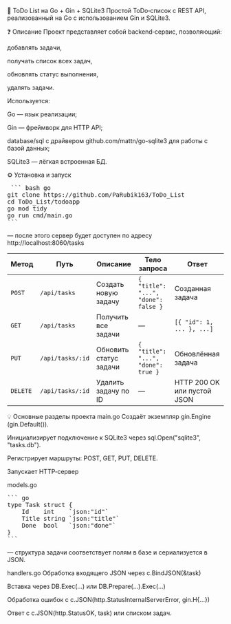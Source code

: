 📝 ToDo List на Go + Gin + SQLite3
Простой ToDo‑список с REST API, реализованный на Go c использованием Gin и SQLite3.

❓ Описание
Проект представляет собой backend‑сервис, позволяющий:

добавлять задачи,

получать список всех задач,

обновлять статус выполнения,

удалять задачи.

Используется:

Go — язык реализации;

Gin — фреймворк для HTTP API;

database/sql с драйвером github.com/mattn/go-sqlite3 для работы с базой данных;

SQLite3 — лёгкая встроенная БД.

⚙️ Установка и запуск
<pre> ``` bash go 
git clone https://github.com/PaRubik163/ToDo_List 
cd ToDo_List/todoapp
go mod tidy 
go run cmd/main.go
```</pre>
— после этого сервер будет доступен по адресу http://localhost:8060/tasks

| Метод    | Путь             | Описание                  | Тело запроса                        | Ответ                             |
| -------- | ---------------- | ------------------------- | ----------------------------------- | --------------------------------- |
| `POST`   | `/api/tasks`     | Создать новую задачу      | `{ "title": "...", "done": false }` | Созданная задача                  |
| `GET`    | `/api/tasks`     | Получить все задачи       | —                                   | `[{ "id": 1, ... }, ...]`         |
| `PUT`    | `/api/tasks/:id` | Обновить cтатус задачи    | `{ "title": "...", "done": true }`  | Обновлённая задача                |
| `DELETE` | `/api/tasks/:id` | Удалить задачу по ID      | —                                   | HTTP 200 OK или пустой JSON       |


💡 Основные разделы проекта
main.go
Создаёт экземпляр gin.Engine (gin.Default()).

Инициализирует подключение к SQLite3 через sql.Open("sqlite3", "tasks.db").

Регистрирует маршруты: POST, GET, PUT, DELETE.

Запускает HTTP‑сервер

models.go 
<pre>``` go
type Task struct {
    Id    int    `json:"id"`
    Title string `json:"title"`
    Done  bool   `json:"done"`
}
```</pre>
— структура задачи соответствует полям в базе и сериализуется в JSON.

handlers.go
Обработка входящего JSON через c.BindJSON(&task)

Вставка через DB.Exec(...) или DB.Prepare(...).Exec(...)

Обработка ошибок с c.JSON(http.StatusInternalServerError, gin.H{...})

Ответ с c.JSON(http.StatusOK, task) или списком задач.
